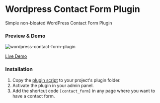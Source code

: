# Wordpress Contact Form Plugin

Simple non-bloated WordPress Contact Form Plugin

### Preview & Demo

![wordpress-contact-form-plugin](https://res.cloudinary.com/sivadass/image/upload/v1523713333/screen-shots/wordpress-contact-form-plugin.png)

[Live Demo](https://bit.ly/2GWZBg0)

### Installation

1.  Copy the [plugin script](https://github.com/sivadass/wordpress-contact-form-plugin/blob/master/contact-form.php) to your project's plugin folder.
2.  Activate the plugin in your admin panel.
3.  Add the shortcut code `[contact_form]` in any page where you want to have a contact form.
